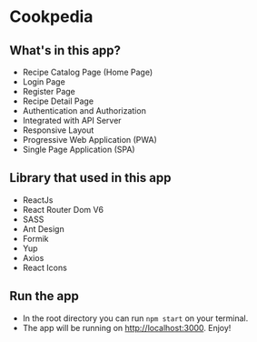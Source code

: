 # Cookpedia

## What's in this app?

- Recipe Catalog Page (Home Page)
- Login Page
- Register Page
- Recipe Detail Page
- Authentication and Authorization
- Integrated with API Server
- Responsive Layout
- Progressive Web Application (PWA)
- Single Page Application (SPA)

## Library that used in this app

- ReactJs
- React Router Dom V6
- SASS
- Ant Design
- Formik
- Yup
- Axios
- React Icons

## Run the app

- In the root directory you can run `npm start` on your terminal.
- The app will be running on [http://localhost:3000](http://localhost:3000). Enjoy!
